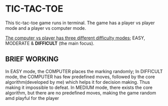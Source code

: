 # TIC-TAC-TOE
This tic-tac-toe game runs in terminal. The game has a player vs player mode and a player vs computer mode.

<ins>The computer vs player has three different difficulty modes</ins>; EASY, MODERATE & **DIFFICULT** (the main focus).

## BRIEF WORKING
In EASY mode, the COMPUTER places the marking randomly;
In DIFFICULT mode, the COMPUTER has few predefined moves, followed by the core algorithm(developed by me) which helps it for decision making. Thus making it impossible to defeat.
In MEDIUM mode, there exists the core algorithm, but there are no predefined moves, making the game random amd playful for the player



